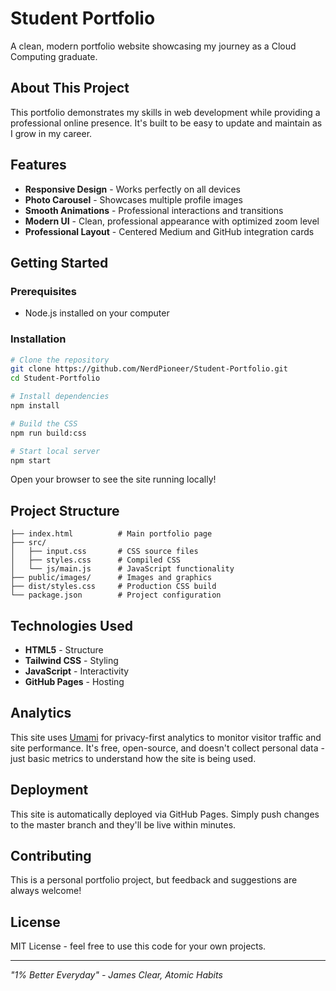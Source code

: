 # Student Portfolio

A clean, modern portfolio website showcasing my journey as a Cloud Computing graduate.

## About This Project

This portfolio demonstrates my skills in web development while providing a professional online presence. It's built to be easy to update and maintain as I grow in my career.

## Features

- **Responsive Design** - Works perfectly on all devices
- **Photo Carousel** - Showcases multiple profile images
- **Smooth Animations** - Professional interactions and transitions
- **Modern UI** - Clean, professional appearance with optimized zoom level
- **Professional Layout** - Centered Medium and GitHub integration cards

## Getting Started

### Prerequisites
- Node.js installed on your computer

### Installation
```bash
# Clone the repository
git clone https://github.com/NerdPioneer/Student-Portfolio.git
cd Student-Portfolio

# Install dependencies
npm install

# Build the CSS
npm run build:css

# Start local server
npm start
```

Open your browser to see the site running locally!

## Project Structure

```
├── index.html          # Main portfolio page
├── src/
│   ├── input.css       # CSS source files
│   ├── styles.css      # Compiled CSS
│   └── js/main.js      # JavaScript functionality
├── public/images/      # Images and graphics
├── dist/styles.css     # Production CSS build
└── package.json        # Project configuration
```

## Technologies Used

- **HTML5** - Structure
- **Tailwind CSS** - Styling
- **JavaScript** - Interactivity
- **GitHub Pages** - Hosting

## Analytics

This site uses [Umami](https://umami.is) for privacy-first analytics to monitor visitor traffic and site performance. It's free, open-source, and doesn't collect personal data - just basic metrics to understand how the site is being used.

## Deployment

This site is automatically deployed via GitHub Pages. Simply push changes to the master branch and they'll be live within minutes.

## Contributing

This is a personal portfolio project, but feedback and suggestions are always welcome!

## License

MIT License - feel free to use this code for your own projects.

---

*"1% Better Everyday" - James Clear, Atomic Habits* 